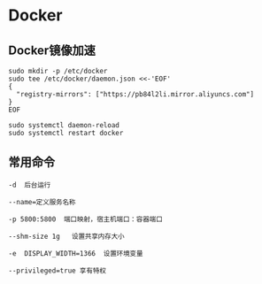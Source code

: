 # Docker





## Docker镜像加速

```
sudo mkdir -p /etc/docker
sudo tee /etc/docker/daemon.json <<-'EOF'
{
  "registry-mirrors": ["https://pb84l2li.mirror.aliyuncs.com"]
}
EOF

sudo systemctl daemon-reload
sudo systemctl restart docker
```



## 常用命令

```
-d  后台运行

--name=定义服务名称

-p 5800:5800  端口映射，宿主机端口：容器端口

--shm-size 1g   设置共享内存大小

-e  DISPLAY_WIDTH=1366  设置环境变量

--privileged=true 享有特权

```









